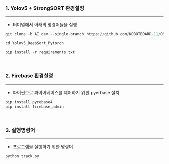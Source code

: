 ### 1. Yolov5 + StrongSORT 환경설정
---
* 터미널에서 아래의 명령어들을 실행
```python
git clone -b AI_dev --single-branch https://github.com/KOBOTBOARD-11/OSS_2022.git
```
```python
cd Yolov5_DeepSort_Pytorch
```
```python
pip install -r requirements.txt
```
<br>

### 2. Firebase 환경설정
---
* 파이썬으로 파이어베이스를 제어하기 위한 pyerbase 설치

```python
pip install pyrebase4
pip install firebase_admin
```
<br>

### 3. 실행명령어
---
* 프로그램을 실행하기 위한 명령어
```python
python track.py
```

